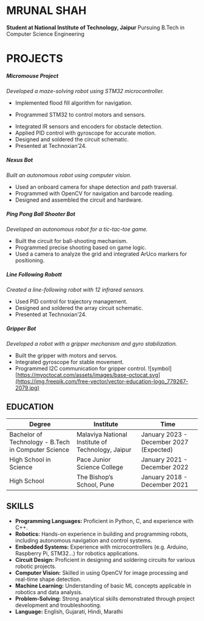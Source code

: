 # **MRUNAL SHAH**
**Student at National Institute of Technology, Jaipur**
Pursuing B.Tech in Computer Science Engineering
# **PROJECTS**
##### **Micromouse Project**
_Developed a maze-solving robot using STM32 microcontroller._
- Implemented flood fill algorithm for navigation.
* Programmed STM32 to control motors and sensors.
+ Integrated IR sensors and encoders for obstacle detection.
+ Applied PID control with gyroscope for accurate motion.
+ Designed and soldered the circuit schematic.
+ Presented at Technoxian’24.
##### **Nexus Bot**
_Built an autonomous robot using computer vision._
- Used an onboard camera for shape detection and path traversal.
- Programmed with OpenCV for navigation and barcode reading.
- Designed and assembled the circuit and hardware.
##### **Ping Pong Ball Shooter Bot**
_Developed an autonomous robot for a tic-tac-toe game._
- Built the circuit for ball-shooting mechanism.
- Programmed precise shooting based on game logic.
- Used a camera to analyze the grid and integrated ArUco markers for positioning.
##### **Line Following Robott**
_Created a line-following robot with 12 infrared sensors._
- Used PID control for trajectory management.
- Designed and soldered the array circuit schematic.
- Presented at Technoxian’24.
##### **Gripper Bot**
_Developed a robot with a gripper mechanism and gyro stabilization._
- Built the gripper with motors and servos.
- Integrated gyroscope for stable movement.
- Programmed I2C communication for gripper control.
![symbol][https://myoctocat.com/assets/images/base-octocat.svg](https://img.freepik.com/free-vector/vector-education-logo_779267-2079.jpg)
## **EDUCATION**

| Degree  | Institute |Time |
| --- | --- |---|
| Bachelor of Technology - B.Tech in Computer Science | Malaviya National Institute of Technology, Jaipur  |January 2023 - December 2027 (Expected)  |
| High School in Science  | Pace Junior Science College  |January 2021 - December 2022  |
| High School | The Bishop’s School, Pune |January 2018 - December 2021  |
## **SKILLS**
- **Programming Languages:** Proficient in Python, C, and experience with C++.
- **Robotics:** Hands-on experience in building and programming robots, including autonomous navigation and control systems.
- **Embedded Systems:** Experience with microcontrollers (e.g. Arduino, Raspberry Pi, STM32...) for robotics applications.
- **Circuit Design:** Proficient in designing and soldering circuits for various robotic projects.
- **Computer Vision:** Skilled in using OpenCV for image processing and real-time shape detection.
- **Machine Learning:** Understanding of basic ML concepts applicable in robotics and data analysis.
- **Problem-Solving:** Strong analytical skills demonstrated through project development and troubleshooting.
- **Language:** English, Gujarati, Hindi, Marathi
